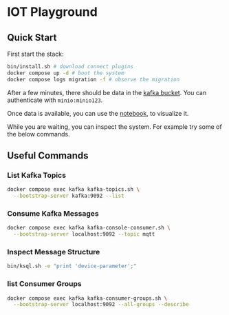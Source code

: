 # IOT Playground

## Quick Start

First start the stack:

```bash
bin/install.sh # download connect plugins
docker compose up -d # boot the system
docker compose logs migration -f # observe the migration
```

After a few minutes, there should be data in the [kafka
bucket](http://localhost:9001/browser/kafka). You can authenticate with
`minio:minio123`.

Once data is available, you can use the [notebook](./notebook.ipynb), to
visualize it.

While you are waiting, you can inspect the system. For example try some of the
below commands.

## Useful Commands

### List Kafka Topics

```bash
docker compose exec kafka kafka-topics.sh \
  --bootstrap-server kafka:9092 --list
```

### Consume Kafka Messages

```bash
docker compose exec kafka kafka-console-consumer.sh \
  --bootstrap-server localhost:9092 --topic mqtt
```

### Inspect Message Structure

```bash
bin/ksql.sh -e "print 'device-parameter';"
```

### list Consumer Groups

```bash
docker compose exec kafka kafka-consumer-groups.sh \
  --bootstrap-server localhost:9092 --all-groups --describe
```
